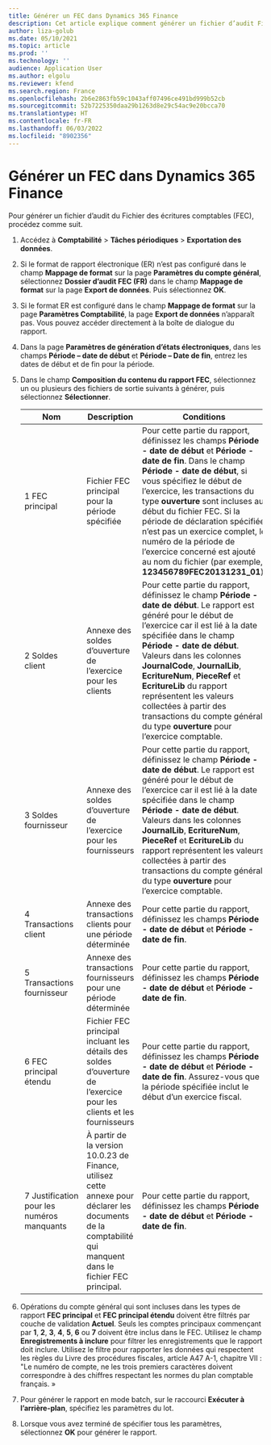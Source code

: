 ```yaml
---
title: Générer un FEC dans Dynamics 365 Finance
description: Cet article explique comment générer un fichier d’audit Fichier des écritures comptables (FEC) dans Microsoft Dynamics 365 Finance.
author: liza-golub
ms.date: 05/10/2021
ms.topic: article
ms.prod: ''
ms.technology: ''
audience: Application User
ms.author: elgolu
ms.reviewer: kfend
ms.search.region: France
ms.openlocfilehash: 2b6e2863fb59c1043aff07496ce491bd999b52cb
ms.sourcegitcommit: 52b7225350daa29b1263d8e29c54ac9e20bcca70
ms.translationtype: HT
ms.contentlocale: fr-FR
ms.lasthandoff: 06/03/2022
ms.locfileid: "8902356"
---
```

# <a name="generate-an-fec-in-dynamics-365-finance"></a>Générer un FEC dans Dynamics 365 Finance

Pour générer un fichier d’audit du Fichier des écritures comptables (FEC), procédez comme suit.

1. Accédez à **Comptabilité** \> **Tâches périodiques** \> **Exportation des données**. 
2. Si le format de rapport électronique (ER) n’est pas configuré dans le champ **Mappage de format** sur la page **Paramètres du compte général**, sélectionnez **Dossier d’audit FEC (FR)** dans le champ **Mappage de format** sur la page **Export de données**. Puis sélectionnez **OK**. 
3. Si le format ER est configuré dans le champ **Mappage de format** sur la page **Paramètres Comptabilité**, la page **Export de données** n’apparaît pas. Vous pouvez accéder directement à la boîte de dialogue du rapport.
4. Dans la page **Paramètres de génération d’états électroniques**, dans les champs **Période – date de début** et **Période – Date de fin**, entrez les dates de début et de fin pour la période.
5. Dans le champ **Composition du contenu du rapport FEC**, sélectionnez un ou plusieurs des fichiers de sortie suivants à générer, puis sélectionnez **Sélectionner**.

    | Nom                            | Description | Conditions |
    |---------------------------------|-------------|------------|
    | 1 FEC principal                      | Fichier FEC principal pour la période spécifiée | Pour cette partie du rapport, définissez les champs **Période - date de début** et **Période - date de fin**. Dans le champ **Période - date de début**, si vous spécifiez le début de l’exercice, les transactions du type **ouverture** sont incluses au début du fichier FEC. Si la période de déclaration spécifiée n’est pas un exercice complet, le numéro de la période de l’exercice concerné est ajouté au nom du fichier (par exemple, **123456789FEC20131231\_01**). |
    | 2 Soldes client            | Annexe des soldes d’ouverture de l’exercice pour les clients | Pour cette partie du rapport, définissez le champ **Période - date de début**. Le rapport est généré pour le début de l’exercice car il est lié à la date spécifiée dans le champ **Période - date de début**. Valeurs dans les colonnes **JournalCode**, **JournalLib**, **EcritureNum**, **PieceRef** et **EcritureLib** du rapport représentent les valeurs collectées à partir des transactions du compte général du type **ouverture** pour l’exercice comptable. |
    | 3 Soldes fournisseur              | Annexe des soldes d’ouverture de l’exercice pour les fournisseurs | Pour cette partie du rapport, définissez le champ **Période - date de début**. Le rapport est généré pour le début de l’exercice car il est lié à la date spécifiée dans le champ **Période - date de début**. Valeurs dans les colonnes **JournalLib**, **EcritureNum**, **PieceRef** et **EcritureLib** du rapport représentent les valeurs collectées à partir des transactions du compte général du type **ouverture** pour l’exercice comptable. |
    | 4 Transactions client        | Annexe des transactions clients pour une période déterminée | Pour cette partie du rapport, définissez les champs **Période - date de début** et **Période - date de fin**. |
    | 5 Transactions fournisseur          | Annexe des transactions fournisseurs pour une période déterminée | Pour cette partie du rapport, définissez les champs **Période - date de début** et **Période - date de fin**. |
    | 6 FEC principal étendu             | Fichier FEC principal incluant les détails des soldes d’ouverture de l’exercice pour les clients et les fournisseurs | Pour cette partie du rapport, définissez les champs **Période - date de début** et **Période - date de fin**. Assurez-vous que la période spécifiée inclut le début d’un exercice fiscal. |
    | 7 Justification pour les numéros manquants | À partir de la version 10.0.23 de Finance, utilisez cette annexe pour déclarer les documents de la comptabilité qui manquent dans le fichier FEC principal. | Pour cette partie du rapport, définissez les champs **Période - date de début** et **Période - date de fin**. |

6. Opérations du compte général qui sont incluses dans les types de rapport **FEC principal** et **FEC principal étendu** doivent être filtrés par couche de validation **Actuel**. Seuls les comptes principaux commençant par **1**, **2**, **3**, **4**, **5**, **6** ou **7** doivent être inclus dans le FEC. Utilisez le champ **Enregistrements à inclure** pour filtrer les enregistrements que le rapport doit inclure. Utilisez le filtre pour rapporter les données qui respectent les règles du Livre des procédures fiscales, article A47 A-1, chapitre VII : "Le numéro de compte, ne les trois premiers caractères doivent correspondre à des chiffres respectant les normes du plan comptable français. »
7. Pour générer le rapport en mode batch, sur le raccourci **Exécuter à l’arrière-plan**, spécifiez les paramètres du lot.
8. Lorsque vous avez terminé de spécifier tous les paramètres, sélectionnez **OK** pour générer le rapport.
